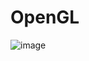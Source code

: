 # OpenGL
![image](https://user-images.githubusercontent.com/94697684/218106807-97b47359-6cb5-4451-bd2f-fb668794df5c.png)
